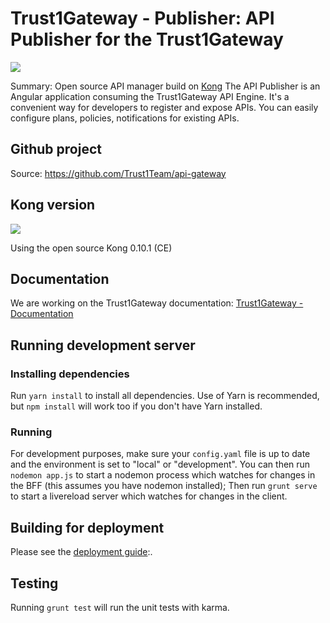 Trust1Gateway - Publisher: API Publisher for the Trust1Gateway
==============================================================
[![][t1g-logo]][Trust1Gateway-url]

Summary: Open source API manager build on [Kong](https://getkong.org/)
The API Publisher is an Angular application consuming the Trust1Gateway API Engine.
It's a convenient way for developers to register and expose APIs. You can easily configure
plans, policies, notifications for existing APIs.

Github project
--------------
Source: <https://github.com/Trust1Team/api-gateway>

Kong version
------------

![][kong-logo]

Using the open source Kong 0.10.1 (CE)

Documentation
-------------
We are working on the Trust1Gateway documentation:
[Trust1Gateway - Documentation](https://www.gitbook.com/book/t1t/trust1gateway-marketplace-guide/details)


## Running development server

### Installing dependencies
Run `yarn install` to install all dependencies. Use of Yarn is recommended, but `npm install` will work too if you don't have Yarn installed.

### Running
For development purposes, make sure your `config.yaml` file is up to date and the environment is set to "local" or "development".
You can then run `nodemon app.js` to start a nodemon process which watches for changes in the BFF (this assumes you have nodemon installed);
 Then run `grunt serve` to start a livereload server which watches for changes in the client.

## Building for deployment

Please see the [deployment guide](https://t1t.gitbooks.io/trust1gateway-architecture-deployment/content/deployment/t1g-publisher.html):.


## Testing

Running `grunt test` will run the unit tests with karma.



[Trust1Team-url]: https://trust1team.com
[Trust1Gateway-url]: https://www.trust1gateway.com
[Github-T1G]: https://github.com/Trust1Team/api-gateway
[t1t-logo]: http://imgur.com/lukAaxx.png
[t1c-logo]: http://i.imgur.com/We0DIvj.png
[t1g-logo]: https://i.imgur.com/zsGZaoC.png
[t1g-documentation]: https://www.gitbook.com/book/t1t/trust1gateway-marketplace-guide/details
[kong-logo]: https://i.imgur.com/ykM19BJ.png
[kong-uri]: https://getkong.org/



